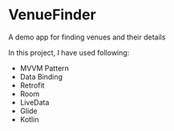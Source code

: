 # VenueFinder
A demo app for finding venues and their details

In this project, I have used following:

- MVVM Pattern
- Data Binding
- Retrofit
- Room
- LiveData
- Glide
- Kotlin
